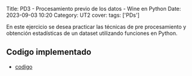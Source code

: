 Title: PD3 - Procesamiento previo de los datos - Wine en Python
Date: 2023-09-03 10:20
Category: UT2
cover:
tags: ['PDs']

En este ejercicio se desea practicar las técnicas de pre procesamiento y obtención
estadísticas de un dataset utilizando funciones en Python.

## Codigo implementado

-   [codigo](https://github.com/gcabrera243/gcabrera243.github.io/blob/main/content/UT2/PDs/PD3/UT2_PD3.ipynb?raw=true)
